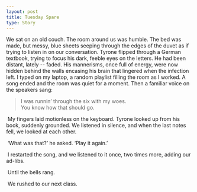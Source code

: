 ```yaml
---
layout: post
title: Tuesday Spare
type: Story
---
```


We sat on an old couch. The room around us was humble. The bed was made, but messy, blue sheets seeping through the edges of the duvet as if trying to listen in on our conversation. Tyrone flipped through a German textbook, trying to focus his dark, feeble eyes on the letters. He had been distant, lately -- faded. His mannerisms, once full of energy, were now hidden behind the walls encasing his brain that lingered when the infection left. I typed on my laptop, a random playlist filling the room as I worked. A song ended and the room was quiet for a moment. Then a familiar voice on the speakers sang:    

> I was runnin’ through the six with my woes.  
> You know how that should go.

​	My fingers laid motionless on the keyboard. Tyrone looked up from his book, suddenly grounded. We listened in silence, and when the last notes fell, we looked at each other.  

​	‘What was that?’ he asked. ‘Play it again.’  

​	I restarted the song, and we listened to it once, two times more, adding our ad-libs.

​	Until the bells rang.  

​	We rushed to our next class.  
